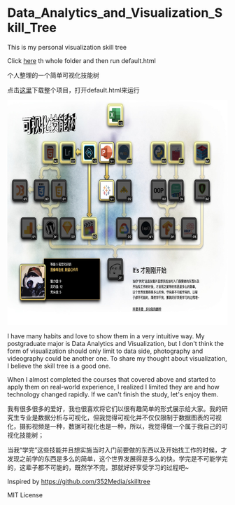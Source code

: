 # Data_Analytics_and_Visualization_Skill_Tree
This is my personal visualization skill tree 

Click [here](https://codeload.github.com/Johnnydaszhu/Data_Analytics_and_Visualization_Skill_Tree/zip/master "to download") th whole folder and then run default.html

个人整理的一个简单可视化技能树

点击[这里](https://codeload.github.com/Johnnydaszhu/Data_Analytics_and_Visualization_Skill_Tree/zip/master "下载整个项目")下载整个项目，打开default.html来运行
<p align="center">
  <img width="819" height="513" src="https://github.com/Johnnydaszhu/Data_Analytics_and_Visualization_Skill_Tree/blob/master/Screen%20Shot%202019-06-19%20at%203.44.55%20PM.jpg">
</p>

I have many habits and love to show them in a very intuitive way. My postgraduate major is Data Analytics and Visualization, but I don't think the form of visualization should only limit to data side, photography and videography could be another one. To share my thought about visualization, I believe the skill tree is a good one.

When I almost completed the courses that covered above and started to apply them on real-world experience, I realized I limited they are and how technology changed rapidly. If we can't finish the study, let's enjoy them.

我有很多很多的爱好，我也很喜欢将它们以很有趣简单的形式展示给大家。我的研究生专业是数据分析与可视化，但我觉得可视化并不仅仅限制于数据图表的可视化，摄影视频是一种，数据可视化也是一种，所以，我觉得做一个属于我自己的可视化技能树；

当我“学完”这些技能并且想实施当时入门前要做的东西以及开始找工作的时候，才发现之前学的东西是多么的简单，这个世界发展得是多么的快。学完是不可能学完的，这辈子都不可能的，既然学不完，那就好好享受学习的过程吧~



Inspired by https://github.com/352Media/skilltree

MIT License
